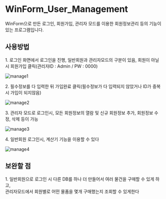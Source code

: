 # WinForm_User_Management
WinForm으로 만든 로그인, 회원가입, 관리자 모드를 이용한 회원정보관리 등의 기능이 있는 프로그램입니다.

## 사용방법

1\. 로그인 화면에서 로그인을 진행, 일반회원과 관리자모드의 구분이 있음, 회원이 아닐시 회원가입 클릭(관리자ID : Admin / PW : 0000)


![manage1](https://user-images.githubusercontent.com/122774092/227707271-dd91cc26-ad4b-4413-a8ec-8a8b7df887a3.JPG)


2\. 필수정보를 다 입력한 뒤 가입완료 클릭(필수정보가 다 입력되지 않았거나 ID가 중복시 가입이 되지않음)


![manage2](https://user-images.githubusercontent.com/122774092/227707307-2daed9ea-425a-49ed-ab51-49d567a82919.JPG)


3\. 관리자 모드로 로그인시, 모든 회원정보의 열람 및 신규 회원정보 추가, 회원정보 수정, 삭제 등이 가능


![manage3](https://user-images.githubusercontent.com/122774092/227707445-d2d8aba3-d348-447c-86cf-9e36cf672bce.JPG)


4\. 일반회원 로그인시, 계산기 기능을 이용할 수 있다


![manage4](https://user-images.githubusercontent.com/122774092/227707482-2d237927-42e2-4c2b-8060-b002dc0ae802.JPG)


## 보완할 점

1\. 일반회원으로 로그인 시 다른 DB를 하나 더 만들어서 여러 물건을 구매할 수 있게 하고,<br> 관리자모드에서 회원별로 어떤 물품을 몇개 구매했는지 조회할 수 있게한다


